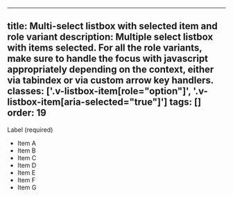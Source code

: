 <!--
 *              Copyright (c) 2025 Visa, Inc.
 *
 * Licensed under the Apache License, Version 2.0 (the "License");
 * you may not use this file except in compliance with the License.
 * You may obtain a copy of the License at
 *
 *         http://www.apache.org/licenses/LICENSE-2.0
 *
 * Unless required by applicable law or agreed to in writing, software
 * distributed under the License is distributed on an "AS IS" BASIS,
 * WITHOUT WARRANTIES OR CONDITIONS OF ANY KIND, either express or implied.
 * See the License for the specific language governing permissions and
 * limitations under the License.
 *
 -->
---
title: Multi-select listbox with selected item and role variant
description: Multiple select listbox with items selected. For all the role variants, make sure to handle the focus with javascript appropriately depending on the context, either via tabindex or via custom arrow key handlers. 
classes: ['.v-listbox-item[role="option"]', '.v-listbox-item[aria-selected="true"]']
tags: []
order: 19
---

<label class="v-label" for="multi-select-listbox-selected-2" id="multi-select-listbox-selected-label-2">
  Label (required)
</label>
<div class="v-listbox-container">
  <ul aria-activedescendant="listbox-ms-selected-2" aria-labelledby="multi-select-listbox-selected-label-2" class="v-listbox v-listbox-scroll v-listbox-multiselect" id="multi-select-listbox-selected-2" role="listbox">
    <li aria-selected="false" class="v-listbox-item" role="option">
      <span class="v-checkbox">
      </span>
      Item A
    </li>
    <li aria-selected="true" class="v-listbox-item" id="listbox-ms-selected-2" role="option">
      <span class="v-checkbox">
      </span>
      Item B
    </li>
    <li aria-selected="false" class="v-listbox-item" role="option">
      <span class="v-checkbox">
      </span>
      Item C
    </li>
    <li aria-selected="false" class="v-listbox-item" role="option">
      <span class="v-checkbox">
      </span>
      Item D
    </li>
    <li aria-selected="false" class="v-listbox-item" role="option">
      <span class="v-checkbox">
      </span>
      Item E
    </li>
    <li aria-selected="false" class="v-listbox-item" role="option">
      <span class="v-checkbox">
      </span>
      Item F
    </li>
    <li aria-selected="false" class="v-listbox-item" role="option">
      <span class="v-checkbox">
      </span>
      Item G
    </li>
  </ul>
</div>
